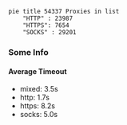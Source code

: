 
```mermaid
pie title 54337 Proxies in list
    "HTTP" : 23987
    "HTTPS": 7654
    "SOCKS" : 29201
```

### Some Info
#### Average Timeout

- mixed: 3.5s
- http: 1.7s
- https: 8.2s
- socks: 5.0s